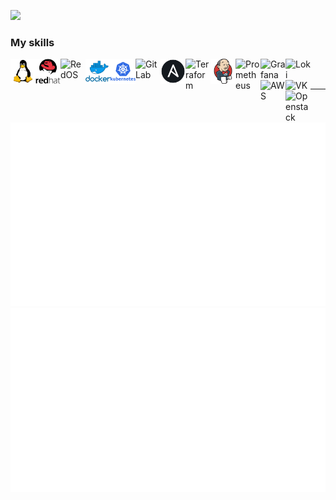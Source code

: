 
![](https://media1.giphy.com/media/v1.Y2lkPTc5MGI3NjExc3drMHdyY3E5YjhjOHAxNTBlejc2NWE2dXJ6emM3YXFodHIyY212cyZlcD12MV9pbnRlcm5hbF9naWZfYnlfaWQmY3Q9Zw/3ornk57KwDXf81rjWM/giphy.gif)



### My skills


<img align="left" alt="Linux" width="40px" src="https://raw.githubusercontent.com/github/explore/80688e429a7d4ef2fca1e82350fe8e3517d3494d/topics/linux/linux.png" />
<img align="left" alt="CentOS" width="40px" src="https://raw.githubusercontent.com/devicons/devicon/2809b567852a4648062a2d3e7c1c531367458c0b/icons/redhat/redhat-original-wordmark.svg" />
<img align="left" alt="RedOS" width="40px" src="https://www.red-soft.ru/temporary/blog/redoslogo-page-en-1.png" />
<img align="left" alt="Docker" width="40px" src="https://raw.githubusercontent.com/github/explore/80688e429a7d4ef2fca1e82350fe8e3517d3494d/topics/docker/docker.png" />
<img align="left" alt="Kubernetes" width="40px" src="https://raw.githubusercontent.com/devicons/devicon/2809b567852a4648062a2d3e7c1c531367458c0b/icons/kubernetes/kubernetes-plain-wordmark.svg" />
<img align="left" alt="GitLab" width="40px" src="https://cdn.worldvectorlogo.com/logos/gitlab.svg" />
<img align="left" alt="Ansible" width="40px" src="https://raw.githubusercontent.com/github/explore/80688e429a7d4ef2fca1e82350fe8e3517d3494d/topics/ansible/ansible.png" />
<img align="left" alt="Terraform" width="40px" src="https://icon.icepanel.io/Technology/svg/HashiCorp-Terraform.svg" />
<img align="left" alt="Jenkins" width="40px" src="https://raw.githubusercontent.com/github/explore/4546263bd5739353083c33dada43f8f31e7d1fd6/topics/jenkins/jenkins.png" />
<img align="left" alt="Prometheus" width="40px" src="https://pics.freeicons.io/uploads/icons/png/6813193821551942286-512.png" />
<img align="left" alt="Grafana" width="40px" src="https://pics.freeicons.io/uploads/icons/png/8135670941548141941-512.png" />
<img align="left" alt="Loki" width="40px" src="https://grafana.com/static/assets/img/blog/loki.png" />
<img align="left" alt="AWS" width="40px" src="https://cdn.iconscout.com/icon/free/png-256/aws-1869025-1583149.png" />
<img align="left" alt="VK" width="40px" src="https://upload.wikimedia.org/wikipedia/commons/a/a5/VK_Cloud.svg" />
<img align="left" alt="Openstack" width="40px" src="https://img.icons8.com/color/480/openstack.png" />


<br/><br/>

---

![Vlad Kamerdinerov GitHub stats](https://github.com/v-kamerdinerov/github-stats/blob/master/generated/overview.svg)
![Vlad Kamerdinerov GitHub stats](https://github.com/v-kamerdinerov/github-stats/blob/master/generated/languages.svg)

